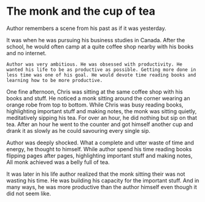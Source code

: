 # The monk and the cup of tea

Author remembers a scene from his past as if it was yesterday.

It was when he was pursuing his business studies in Canada. After the school, he would often camp at a quite coffee shop nearby with his books and no internet.

```text
Author was very ambitious. He was obsessed with productivity. He wanted his life to be as productive as possible. Getting more done in less time was one of his goal. He would devote time reading books and learning how to be more productive.
```

One fine afternoon, Chris was sitting at the same coffee shop with his books and stuff. He noticed a monk sitting around the corner wearing an orange robe from top to bottom. While Chris was busy reading books, highlighting important stuff and making notes, the monk was sitting quietly, meditatively sipping his tea. For over an hour, he did nothing but sip on that tea. After an hour he went to the counter and got himself another cup and drank it as slowly as he could savouring every single sip.

Author was deeply shocked. What a complete and utter waste of time and energy, he thought to himself. While author spend his time reading books flipping pages after pages, highlighting important stuff and making notes, All monk achieved was a belly full of tea.

It was later in his life author realized that the monk sitting their was not wasting his time. He was building his capacity for the important stuff. And in many ways, he was more productive than the author himself even though it did not seem like.
